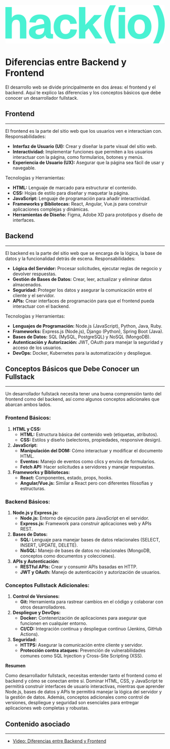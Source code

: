 <div style="text-align: center;">
  <img src="https://github.com/Hack-io-Data/Imagenes/blob/main/01-LogosHackio/logo_celeste@4x.png?raw=true" alt="logo hack(io)" />
</div>

# Diferencias entre Backend y Frontend

El desarrollo web se divide principalmente en dos áreas: el frontend y el backend. Aquí te explico las diferencias y los conceptos básicos que debe conocer un desarrollador fullstack.

## Frontend

---

El frontend es la parte del sitio web que los usuarios ven e interactúan con. Responsabilidades:

- **Interfaz de Usuario (UI):** Crear y diseñar la parte visual del sitio web.
- **Interactividad:** Implementar funciones que permiten a los usuarios interactuar con la página, como formularios, botones y menús.
- **Experiencia de Usuario (UX):** Asegurar que la página sea fácil de usar y navegable.

Tecnologías y Herramientas:

- **HTML:** Lenguaje de marcado para estructurar el contenido.
- **CSS:** Hojas de estilo para diseñar y maquetar la página.
- **JavaScript:** Lenguaje de programación para añadir interactividad.
- **Frameworks y Bibliotecas:** React, Angular, Vue.js para construir aplicaciones complejas y dinámicas.
- **Herramientas de Diseño:** Figma, Adobe XD para prototipos y diseño de interfaces.

## Backend

---

El backend es la parte del sitio web que se encarga de la lógica, la base de datos y la funcionalidad detrás de escena. Responsabilidades:

- **Lógica del Servidor:** Procesar solicitudes, ejecutar reglas de negocio y devolver respuestas.
- **Gestión de Bases de Datos:** Crear, leer, actualizar y eliminar datos almacenados.
- **Seguridad:** Proteger los datos y asegurar la comunicación entre el cliente y el servidor.
- **APIs:** Crear interfaces de programación para que el frontend pueda interactuar con el backend.

Tecnologías y Herramientas:

- **Lenguajes de Programación:** Node.js (JavaScript), Python, Java, Ruby.
- **Frameworks:** Express.js (Node.js), Django (Python), Spring Boot (Java).
- **Bases de Datos:** SQL (MySQL, PostgreSQL) y NoSQL (MongoDB).
- **Autenticación y Autorización:** JWT, OAuth para manejar la seguridad y acceso de los usuarios.
- **DevOps:** Docker, Kubernetes para la automatización y despliegue.

## Conceptos Básicos que Debe Conocer un Fullstack

---

Un desarrollador fullstack necesita tener una buena comprensión tanto del frontend como del backend, así como algunos conceptos adicionales que abarcan ambos lados.

### Frontend Básicos:

1. **HTML y CSS:**
    - **HTML:** Estructura básica del contenido web (etiquetas, atributos).
    - **CSS:** Estilos y diseño (selectores, propiedades, responsive design).
2. **JavaScript:**
    - **Manipulación del DOM:** Cómo interactuar y modificar el documento HTML.
    - **Eventos:** Manejo de eventos como clics y envíos de formularios.
    - **Fetch API:** Hacer solicitudes a servidores y manejar respuestas.
3. **Frameworks y Bibliotecas:**
    - **React:** Componentes, estado, props, hooks.
    - **Angular/Vue.js:** Similar a React pero con diferentes filosofías y estructuras.

### Backend Básicos:

1. **Node.js y Express.js:**
    - **Node.js:** Entorno de ejecución para JavaScript en el servidor.
    - **Express.js:** Framework para construir aplicaciones web y APIs REST.
2. **Bases de Datos:**
    - **SQL:** Lenguaje para manejar bases de datos relacionales (SELECT, INSERT, UPDATE, DELETE).
    - **NoSQL:** Manejo de bases de datos no relacionales (MongoDB, conceptos como documentos y colecciones).
3. **APIs y Autenticación:**
    - **RESTful APIs:** Crear y consumir APIs basadas en HTTP.
    - **JWT y OAuth:** Manejo de autenticación y autorización de usuarios.

### Conceptos Fullstack Adicionales:

1. **Control de Versiones:**
    - **Git:** Herramienta para rastrear cambios en el código y colaborar con otros desarrolladores.
2. **Despliegue y DevOps:**
    - **Docker:** Contenerización de aplicaciones para asegurar que funcionen en cualquier entorno.
    - **CI/CD:** Integración continua y despliegue continuo (Jenkins, GitHub Actions).
3. **Seguridad:**
    - **HTTPS:** Asegurar la comunicación entre cliente y servidor.
    - **Protección contra ataques:** Prevención de vulnerabilidades comunes como SQL Injection y Cross-Site Scripting (XSS).

**Resumen**

Como desarrollador fullstack, necesitas entender tanto el frontend como el backend y cómo se conectan entre sí. Dominar HTML, CSS, y JavaScript te permitirá construir interfaces de usuario interactivas, mientras que aprender Node.js, bases de datos y APIs te permitirá manejar la lógica del servidor y la gestión de datos. Además, conceptos adicionales como control de versiones, despliegue y seguridad son esenciales para entregar aplicaciones web completas y robustas.

## Contenido asociado
---
- [Video: Diferencias entre Backend y Frontend](https://vimeo.com/866703015/34fbffce68)